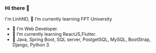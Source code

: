 ### Hi there 👋
I'm LinhND, 🌱 I’m currently learning FPT University
- 🔭 I'm Web Developer.
- 🌱 I’m currently learning ReactJS,Flutter.
- 🎉 Java, Spring Boot, SQL server, PostgetSQL, MySQL, BootStrap, Django, Python 3.
